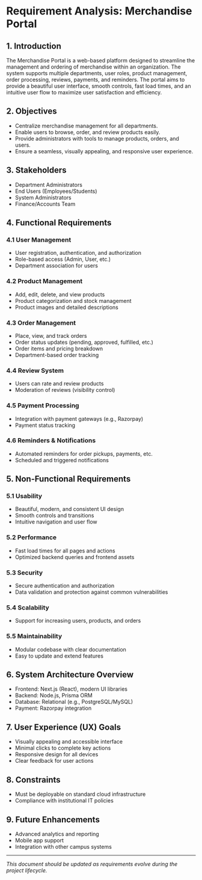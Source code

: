 # Requirement Analysis: Merchandise Portal

## 1. Introduction
The Merchandise Portal is a web-based platform designed to streamline the management and ordering of merchandise within an organization. The system supports multiple departments, user roles, product management, order processing, reviews, payments, and reminders. The portal aims to provide a beautiful user interface, smooth controls, fast load times, and an intuitive user flow to maximize user satisfaction and efficiency.

## 2. Objectives
- Centralize merchandise management for all departments.
- Enable users to browse, order, and review products easily.
- Provide administrators with tools to manage products, orders, and users.
- Ensure a seamless, visually appealing, and responsive user experience.

## 3. Stakeholders
- Department Administrators
- End Users (Employees/Students)
- System Administrators
- Finance/Accounts Team

## 4. Functional Requirements
### 4.1 User Management
- User registration, authentication, and authorization
- Role-based access (Admin, User, etc.)
- Department association for users

### 4.2 Product Management
- Add, edit, delete, and view products
- Product categorization and stock management
- Product images and detailed descriptions

### 4.3 Order Management
- Place, view, and track orders
- Order status updates (pending, approved, fulfilled, etc.)
- Order items and pricing breakdown
- Department-based order tracking

### 4.4 Review System
- Users can rate and review products
- Moderation of reviews (visibility control)

### 4.5 Payment Processing
- Integration with payment gateways (e.g., Razorpay)
- Payment status tracking

### 4.6 Reminders & Notifications
- Automated reminders for order pickups, payments, etc.
- Scheduled and triggered notifications

## 5. Non-Functional Requirements
### 5.1 Usability
- Beautiful, modern, and consistent UI design
- Smooth controls and transitions
- Intuitive navigation and user flow

### 5.2 Performance
- Fast load times for all pages and actions
- Optimized backend queries and frontend assets

### 5.3 Security
- Secure authentication and authorization
- Data validation and protection against common vulnerabilities

### 5.4 Scalability
- Support for increasing users, products, and orders

### 5.5 Maintainability
- Modular codebase with clear documentation
- Easy to update and extend features

## 6. System Architecture Overview
- Frontend: Next.js (React), modern UI libraries
- Backend: Node.js, Prisma ORM
- Database: Relational (e.g., PostgreSQL/MySQL)
- Payment: Razorpay integration

## 7. User Experience (UX) Goals
- Visually appealing and accessible interface
- Minimal clicks to complete key actions
- Responsive design for all devices
- Clear feedback for user actions

## 8. Constraints
- Must be deployable on standard cloud infrastructure
- Compliance with institutional IT policies

## 9. Future Enhancements
- Advanced analytics and reporting
- Mobile app support
- Integration with other campus systems

---

*This document should be updated as requirements evolve during the project lifecycle.*
